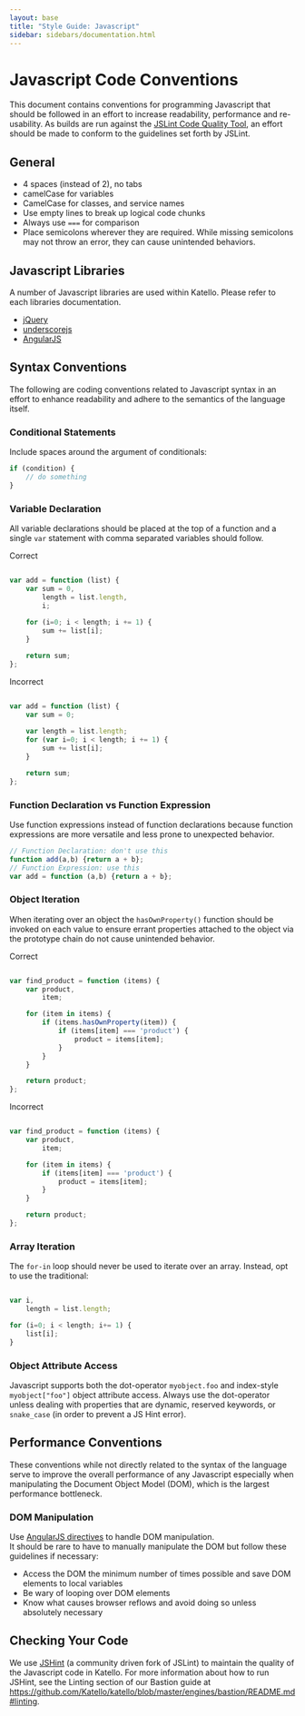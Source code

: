 ```yaml
---
layout: base
title: "Style Guide: Javascript"
sidebar: sidebars/documentation.html
---
```


# Javascript Code Conventions

This document contains conventions for programming Javascript that should be followed in an effort
to increase readability, performance and re-usability.  As builds are run against the
[JSLint Code Quality Tool](http://www.jslint.com/), an effort should be made to conform to the
guidelines set forth by JSLint.

## General
 * 4 spaces (instead of 2), no tabs
 * camelCase for variables
 * CamelCase for classes, and service names
 * Use empty lines to break up logical code chunks
 * Always use `===` for comparison
 * Place semicolons wherever they are required.  While missing semicolons may not throw an error,
   they can cause unintended behaviors.

## Javascript Libraries

A number of Javascript libraries are used within Katello.  Please refer to each libraries documentation.

  - [jQuery](http://api.jquery.com/)
  - [underscorejs](http://documentcloud.github.com/underscore/)
  - [AngularJS](https://angularjs.org/)

## Syntax Conventions

The following are coding conventions related to Javascript syntax in an effort to enhance
readability and adhere to the semantics of the language itself.

### Conditional Statements

Include spaces around the argument of conditionals:

```javascript
if (condition) {
    // do something
}
```
 
### Variable Declaration

All variable declarations should be placed at the top of a function and a single `var` statement
with comma separated variables should follow.

Correct
```javascript

var add = function (list) {
    var sum = 0,
        length = list.length,
        i;
       
    for (i=0; i < length; i += 1) {
        sum += list[i];
    }

    return sum;
};
```

Incorrect
```javascript

var add = function (list) {
    var sum = 0;
       
    var length = list.length;
    for (var i=0; i < length; i += 1) {
        sum += list[i];
    }

    return sum;
};
```

### Function Declaration vs Function Expression

Use function expressions instead of function declarations because function expressions are more versatile
and less prone to unexpected behavior. 

```javascript
// Function Declaration: don't use this
function add(a,b) {return a + b};
// Function Expression: use this
var add = function (a,b) {return a + b};
```

### Object Iteration

When iterating over an object the `hasOwnProperty()` function should be invoked on each value to
ensure errant properties attached to the object via the prototype chain do not cause unintended
behavior.

Correct
```javascript

var find_product = function (items) {
    var product,
        item;

    for (item in items) {
        if (items.hasOwnProperty(item)) {
            if (items[item] === 'product') {
                product = items[item];
            }
        }
    }

    return product;
};
```

Incorrect
```javascript

var find_product = function (items) {
    var product,
        item;

    for (item in items) {
        if (items[item] === 'product') {
            product = items[item];
        }
    }

    return product;
};
```

### Array Iteration

The `for-in` loop should never be used to iterate over an array.  Instead, opt to use the
traditional:

```javascript

var i,
    length = list.length;

for (i=0; i < length; i+= 1) {
    list[i];
}
```
### Object Attribute Access

Javascript supports both the dot-operator `myobject.foo` and index-style `myobject["foo"]` object
attribute access.  Always use the dot-operator unless dealing with properties that are dynamic,
reserved keywords, or `snake_case` (in order to prevent a JS Hint error).
 
## Performance Conventions

These conventions while not directly related to the syntax of the language serve to improve the
overall performance of any Javascript especially when manipulating the Document Object Model (DOM),
which is the largest performance bottleneck.

### DOM Manipulation

Use [AngularJS directives](https://docs.angularjs.org/guide/directive) to handle DOM manipulation.  
It should be rare to have to manually manipulate the DOM but follow these guidelines if necessary:

 - Access the DOM the minimum number of times possible and save DOM elements to local variables
 - Be wary of looping over DOM elements
 - Know what causes browser reflows and avoid doing so unless absolutely necessary

## Checking Your Code

We use [JSHint](http://www.jshint.com/) (a community driven fork of JSLint) to maintain the quality
of the Javascript code in Katello. For more information about how to run JSHint, see the Linting
section of our Bastion guide at
https://github.com/Katello/katello/blob/master/engines/bastion/README.md#linting.
